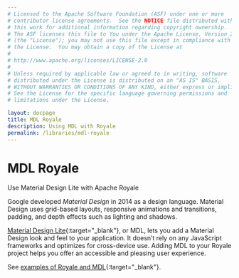 ```yaml
---
# Licensed to the Apache Software Foundation (ASF) under one or more
# contributor license agreements.  See the NOTICE file distributed with
# this work for additional information regarding copyright ownership.
# The ASF licenses this file to You under the Apache License, Version 2.0
# (the "License"); you may not use this file except in compliance with
# the License.  You may obtain a copy of the License at
# 
# http://www.apache.org/licenses/LICENSE-2.0
# 
# Unless required by applicable law or agreed to in writing, software
# distributed under the License is distributed on an "AS IS" BASIS,
# WITHOUT WARRANTIES OR CONDITIONS OF ANY KIND, either express or implied.
# See the License for the specific language governing permissions and
# limitations under the License.

layout: docpage
title: MDL Royale
description: Using MDL with Royale
permalink: /libraries/mdl-royale
---
```


# MDL Royale

Use Material Design Lite with Apache Royale

Google developed _Material Design_ in 2014 as a design language. Material Design uses grid-based layouts, responsive animations and transitions, padding, and depth effects such as lighting and shadows.

[Material Design Lite](https://getmdl.io/){:target="_blank"}, or MDL, lets you add a Material Design look and feel to your application. It doesn’t rely on any JavaScript frameworks and optimizes for cross-device use. Adding MDL to your Royale project helps you offer an accessible and pleasing user experience.

See [examples of Royale and MDL](https://transpiledactionscript.com/examples/MDLExample/){:target="_blank"}.


